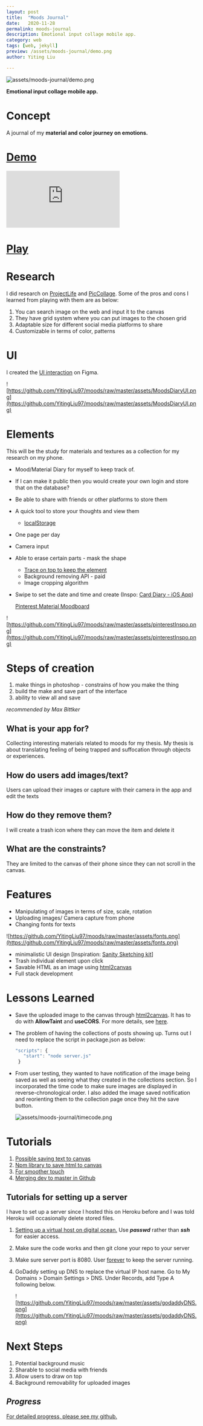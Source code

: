 ```yaml
---
layout: post
title:  "Moods Journal"
date:   2020-11-28
permalink: moods-journal
description: Emotional input collage mobile app. 
category: web
tags: [web, jekyll]
preview: /assets/moods-journal/demo.png
author: Yiting Liu 

---
```


![assets/moods-journal/demo.png](assets/moods-journal/demo.png)

**Emotional input collage mobile app.**

# **Concept**

A journal of my **material and color journey on emotions.**




# **[Demo](https://youtu.be/sKdJe8uR-dU)**

<div class="iframe-container">
<iframe class="responsive-iframe" src="https://www.youtube.com/embed/sKdJe8uR-dU" frameborder="0" allow="accelerometer; autoplay; clipboard-write; encrypted-media; gyroscope; picture-in-picture" allowfullscreen></iframe>

</div>

# **[Play](https://moods101.herokuapp.com/)**

# **Research**

I did research on [ProjectLife](https://play.google.com/store/apps/details?id=com.beckyhiggins.projectlife&hl=en_US&gl=US) and [PicCollage](https://play.google.com/store/apps/details?id=com.cardinalblue.piccollage.google&hl=en_US&gl=US). Some of the pros and cons I learned from playing with them are as below:

1. You can search image on the web and input it to the canvas
2. They have grid system where you can put images to the chosen grid
3. Adaptable size for different social media platforms to share
4. Customizable in terms of color, patterns

# **UI**

I created the [UI interaction](https://www.figma.com/proto/ak6rx7JdfrHBLeLCZsGZS6/Moods-Diary-App_Final?node-id=102%3A2523&scaling=min-zoom) on Figma.

![https://github.com/YitingLiu97/moods/raw/master/assets/MoodsDiaryUI.png](https://github.com/YitingLiu97/moods/raw/master/assets/MoodsDiaryUI.png)

# **Elements**

This will be the study for materials and textures as a collection for my research on my phone.

- Mood/Material Diary for myself to keep track of.
- If I can make it public then you would create your own login and store that on the database?
- Be able to share with friends or other platforms to store them
- A quick tool to store your thoughts and view them
    - [localStorage](https://developer.mozilla.org/en-US/docs/Web/API/Window/localStorage)
- One page per day
- Camera input
- Able to erase certain parts - mask the shape
    - [Trace on top to keep the element](https://candle.itch.io/flatpack)
    - Background removing API - paid
    - Image cropping algorithm
- Swipe to set the date and time and create (Inspo: [Card Diary - iOS App](https://www.behance.net/gallery/59120015/Card-Diary-iOS-App?isa0=1))

    [Pinterest Material Moodboard](https://www.pinterest.com/yliu557/thesis/material/)

![https://github.com/YitingLiu97/moods/raw/master/assets/pinterestInspo.png](https://github.com/YitingLiu97/moods/raw/master/assets/pinterestInspo.png)

# **Steps of creation**
1. make things in photoshop - constrains of how you make the thing
2. build the make and save part of the interface
3. ability to view all and save

*recommended by Max Bittker*

## **What is your app for?**

Collecting interesting materials related to moods for my thesis. My thesis is about translating feeling of being trapped and suffocation through objects or experiences.

## **How do users add images/text?**

Users can upload their images or capture with their camera in the app and edit the texts

## **How do they remove them?**

I will create a trash icon where they can move the item and delete it

## **What are the constraints?**

They are limited to the canvas of their phone since they can not scroll in the canvas.



# Features

- Manipulating of images in terms of size, scale, rotation
- Uploading images/ Camera capture from phone
- Changing fonts for texts  <br />

![https://github.com/YitingLiu97/moods/raw/master/assets/fonts.png](https://github.com/YitingLiu97/moods/raw/master/assets/fonts.png)

- minimalistic UI design [Inspiration: [Sanity Sketching kit](https://www.figma.com/community/file/898186441853776318)]
- Trash individual element upon click
- Savable HTML as an image using [html2canvas](http://html2canvas.hertzen.com/)
- Full stack development

# Lessons Learned

- Save the uploaded image to the canvas through [html2canvas](http://html2canvas.hertzen.com/). It has to do with **AllowTaint** and **useCORS**. For more details, see [here](https://github.com/niklasvh/html2canvas/issues/722).

- The problem of having the collections of posts showing up. Turns out I need to replace the script in package.json as below: 

     ```jsx
     "scripts": {
        "start": "node server.js"
      }
    ```


- From user testing, they wanted to have notification of the image being saved as well as seeing what they created in the collections section. So I incorporated the time code to make sure images are displayed in reverse-chronological order. I also added the image saved notification and reorienting them to the collection page once they hit the save button.

    ![assets/moods-journal/timecode.png](assets/moods-journal/timecode.png)

# **Tutorials**

1. [Possible saving text to canvas](https://stackoverflow.com/questions/31570798/how-to-make-html-div-with-text-over-image-downloadable-savable-for-users)
2. [Npm library to save html to canvas](http://html2canvas.hertzen.com/)
3. [For smoother touch](https://five.agency/cross-platform-javascript-touch-scrolling/)
4. [Merging dev to master in Github](https://medium.com/@amitmutrezas/git-replace-the-master-branch-with-a-feature-branch-eb30e984bd5c)

## **Tutorials for setting up a server**

I have to set up a server since I hosted this on Heroku before and I was told Heroku will occasionally delete stored files.

1. [Setting up a virtual host on digital ocean.](https://itp.nyu.edu/networks/setting-up-a-virtual-host/) Use ***passwd*** rather than ***ssh*** for easier access.
2. Make sure the code works and then git clone your repo to your server
3. Make sure server port is 8080. User [forever](https://www.npmjs.com/package/forever) to keep the server running.
4. GoDaddy setting up DNS to replace the virtual IP host name. Go to My Domains > Domain Settings > DNS. Under Records, add Type A following below.

    ![https://github.com/YitingLiu97/moods/raw/master/assets/godaddyDNS.png](https://github.com/YitingLiu97/moods/raw/master/assets/godaddyDNS.png)

# Next Steps

1. Potential background music 
2. Sharable to social media with friends
3. Allow users to draw on top
4. Background removability for uploaded images

## *Progress*

[For detailed progress, please see my github. ](https://github.com/YitingLiu97/moods)
